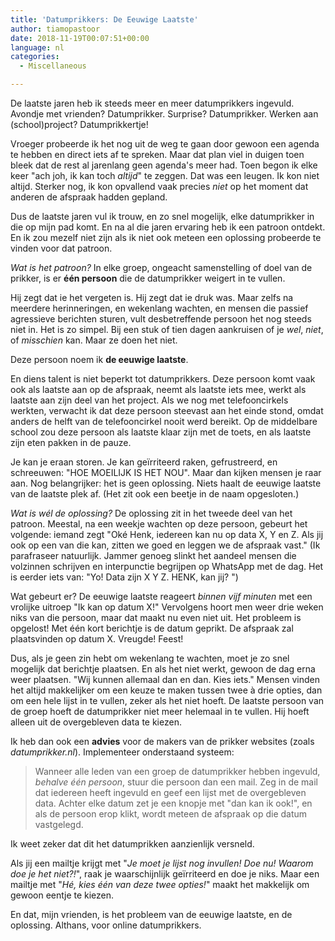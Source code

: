 ```yaml
---
title: 'Datumprikkers: De Eeuwige Laatste'
author: tiamopastoor
date: 2018-11-19T00:07:51+00:00
language: nl
categories:
  - Miscellaneous

---
```

De laatste jaren heb ik steeds meer en meer datumprikkers ingevuld. Avondje met vrienden? Datumprikker. Surprise? Datumprikker. Werken aan (school)project? Datumprikkertje!

Vroeger probeerde ik het nog uit de weg te gaan door gewoon een agenda te hebben en direct iets af te spreken. Maar dat plan viel in duigen toen bleek dat de rest al jarenlang geen agenda's meer had. Toen begon ik elke keer "ach joh, ik kan toch _altijd_" te zeggen. Dat was een leugen. Ik kon niet altijd. Sterker nog, ik kon opvallend vaak precies _niet_ op het moment dat anderen de afspraak hadden gepland.

Dus de laatste jaren vul ik trouw, en zo snel mogelijk, elke datumprikker in die op mijn pad komt. En na al die jaren ervaring heb ik een patroon ontdekt. En ik zou mezelf niet zijn als ik niet ook meteen een oplossing probeerde te vinden voor dat patroon.

_Wat is het patroon?_ In elke groep, ongeacht samenstelling of doel van de prikker, is er **één persoon** die de datumprikker weigert in te vullen.

Hij zegt dat ie het vergeten is. Hij zegt dat ie druk was. Maar zelfs na meerdere herinneringen, en wekenlang wachten, en mensen die passief agressieve berichten sturen, vult desbetreffende persoon het nog steeds niet in. Het is zo simpel. Bij een stuk of tien dagen aankruisen of je _wel_, _niet_, of _misschien_ kan. Maar ze doen het niet.

Deze persoon noem ik **de eeuwige laatste**.


En diens talent is niet beperkt tot datumprikkers. Deze persoon komt vaak ook als laatste aan op de afspraak, neemt als laatste iets mee, werkt als laatste aan zijn deel van het project. Als we nog met telefooncirkels werkten, verwacht ik dat deze persoon steevast aan het einde stond, omdat anders de helft van de telefooncirkel nooit werd bereikt. Op de middelbare school zou deze persoon als laatste klaar zijn met de toets, en als laatste zijn eten pakken in de pauze.

Je kan je eraan storen. Je kan geïrriteerd raken, gefrustreerd, en schreeuwen: "HOE MOEILIJK IS HET NOU". Maar dan kijken mensen je raar aan. Nog belangrijker: het is geen oplossing. Niets haalt de eeuwige laatste van de laatste plek af. (Het zit ook een beetje in de naam opgesloten.)

_Wat is wél de oplossing?_ De oplossing zit in het tweede deel van het patroon. Meestal, na een weekje wachten op deze persoon, gebeurt het volgende: iemand zegt "Oké Henk, iedereen kan nu op data X, Y en Z. Als jij ook op een van die kan, zitten we goed en leggen we de afspraak vast." (Ik parafraseer natuurlijk. Jammer genoeg slinkt het aandeel mensen die volzinnen schrijven en interpunctie begrijpen op WhatsApp met de dag. Het is eerder iets van: "Yo! Data zijn X Y Z. HENK, kan jij? <willekeurige emoji hier>")

Wat gebeurt er? De eeuwige laatste reageert _binnen vijf minuten_ met een vrolijke uitroep "Ik kan op datum X!" Vervolgens hoort men weer drie weken niks van die persoon, maar dat maakt nu even niet uit. Het probleem is opgelost! Met één kort berichtje is de datum geprikt. De afspraak zal plaatsvinden op datum X. Vreugde! Feest!

Dus, als je geen zin hebt om wekenlang te wachten, moet je zo snel mogelijk dat berichtje plaatsen. En als het niet werkt, gewoon de dag erna weer plaatsen. "Wij kunnen allemaal dan en dan. Kies iets." Mensen vinden het altijd makkelijker om een keuze te maken tussen twee à drie opties, dan om een hele lijst in te vullen, zeker als het niet hoeft. De laatste persoon van de groep hoeft de datumprikker niet meer helemaal in te vullen. Hij hoeft alleen uit de overgebleven data te kiezen.

Ik heb dan ook een **advies** voor de makers van de prikker websites (zoals _datumprikker.nl_). Implementeer onderstaand systeem:

> Wanneer alle leden van een groep de datumprikker hebben ingevuld, _behalve één persoon_, stuur die persoon dan een mail. Zeg in de mail dat iedereen heeft ingevuld en geef een lijst met de overgebleven data. Achter elke datum zet je een knopje met "dan kan ik ook!", en als de persoon erop klikt, wordt meteen de afspraak op die datum vastgelegd.

Ik weet zeker dat dit het datumprikken aanzienlijk versneld.

Als jij een mailtje krijgt met "_Je moet je lijst nog invullen! Doe nu! Waarom doe je het niet?!_", raak je waarschijnlijk geïrriteerd en doe je niks. Maar een mailtje met "_Hé, kies één van deze twee opties!_" maakt het makkelijk om gewoon eentje te kiezen.

En dat, mijn vrienden, is het probleem van de eeuwige laatste, en de oplossing. Althans, voor online datumprikkers.